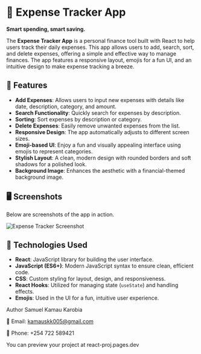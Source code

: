 # 💸 Expense Tracker App

**Smart spending, smart saving.**

The **Expense Tracker App** is a personal finance tool built with React to help users track their daily expenses. This app allows users to add, search, sort, and delete expenses, offering a simple and effective way to manage finances. The app features a responsive layout, emojis for a fun UI, and an intuitive design to make expense tracking a breeze.

## 🚀 Features

- **Add Expenses**: Allows users to input new expenses with details like date, description, category, and amount.
- **Search Functionality**: Quickly search for expenses by description.
- **Sorting**: Sort expenses by description or category.
- **Delete Expenses**: Easily remove unwanted expenses from the list.
- **Responsive Design**: The app automatically adjusts to different screen sizes.
- **Emoji-based UI**: Enjoy a fun and visually appealing interface using emojis to represent categories.
- **Stylish Layout**: A clean, modern design with rounded borders and soft shadows for a polished look.
- **Background Image**: Enhances the aesthetic with a financial-themed background image.

## 🖥️ Screenshots

Below are screenshots of the app in action.

![Expense Tracker Screenshot](https://via.placeholder.com/800x400)

## 🔧 Technologies Used

- **React**: JavaScript library for building the user interface.
- **JavaScript (ES6+)**: Modern JavaScript syntax to ensure clean, efficient code.
- **CSS**: Custom styling for layout, design, and responsiveness.
- **React Hooks**: Utilized for managing state (`useState`) and handling effects.
- **Emojis**: Used in the UI for a fun, intuitive user experience.

 Author
Samuel Kamau Karobia

📧 Email: kamauskk005@gmail.com

📱 Phone: +254 722 589421

You can preview your project at 
react-proj.pages.dev


